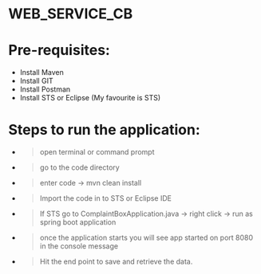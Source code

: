 # WEB_SERVICE_CB

# Pre-requisites:
* Install Maven
* Install GIT
* Install Postman
* Install STS or Eclipse (My favourite is STS)

# Steps to run the application:
* > open terminal or command prompt
* > go to the code directory
* > enter code -> mvn clean install
* > Import the code in to STS or Eclipse IDE
* > If STS go to ComplaintBoxApplication.java -> right click -> run as spring boot application
* > once the application starts you will see app started on port 8080 in the console message
* > Hit the end point to save and retrieve the data.
